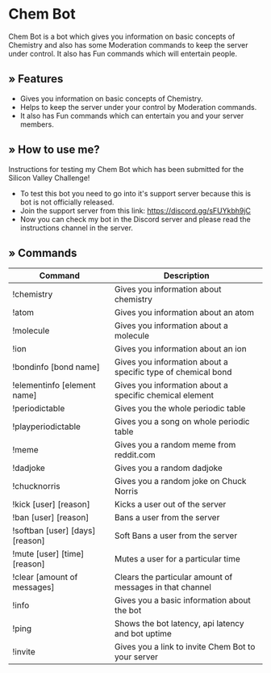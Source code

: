 # Chem Bot

Chem Bot is a bot which gives you information on basic concepts of Chemistry and also has some Moderation commands to keep the server under control. It also has Fun commands which will entertain people.

## » Features

- Gives you information on basic concepts of Chemistry.
- Helps to keep the server under your control by Moderation commands.
- It also has Fun commands which can entertain you and your server members.

## » How to use me?

Instructions for testing my Chem Bot which has been submitted for the Silicon Valley Challenge!

- To test this bot you need to go into it's support server because this is bot is not officially released.
- Join the support server from this link: https://discord.gg/sFUYkbh9jC
- Now you can check my bot in the Discord server and please read the instructions channel in the server.

## » Commands

| Command                          | Description                                                  |
| -------------------------------- | ------------------------------------------------------------ |
| \!chemistry                      | Gives you information about chemistry                        |
| \!atom                           | Gives you information about an atom                          |
| \!molecule                       | Gives you information about a molecule                       |
| \!ion                            | Gives you information about an ion                           |
| \!bondinfo [bond name]           | Gives you information about a specific type of chemical bond |
| \!elementinfo [element name]     | Gives you information about a specific chemical element      |
| \!periodictable                  | Gives you the whole periodic table                           |
| \!playperiodictable              | Gives you a song on whole periodic table                     |
| \!meme                           | Gives you a random meme from reddit.com                      |
| \!dadjoke                        | Gives you a random dadjoke                                   |
| \!chucknorris                    | Gives you a random joke on Chuck Norris                      |
| \!kick [user] [reason]           | Kicks a user out of the server                               |
| \!ban [user] [reason]            | Bans a user from the server                                  |
| \!softban [user] [days] [reason] | Soft Bans a user from the server                             |
| \!mute [user] [time] [reason]    | Mutes a user for a particular time                           |
| \!clear [amount of messages]     | Clears the particular amount of messages in that channel     |
| \!info                           | Gives you a basic information about the bot                  |
| \!ping                           | Shows the bot latency, api latency and bot uptime            |
| \!invite                         | Gives you a link to invite Chem Bot to your server           |

